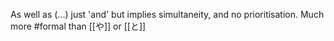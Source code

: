 As well as (...)
just 'and' but implies simultaneity, and no prioritisation.
Much more #formal than [[や]] or [[と]]